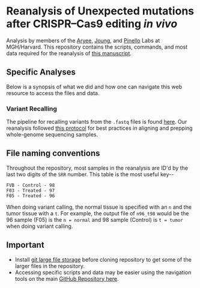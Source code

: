 <br><br>

# Reanalysis of Unexpected mutations after CRISPR–Cas9 editing _in vivo_

Analysis by members of the [Aryee](https://aryee.mgh.harvard.edu/), [Joung](http://www.jounglab.org/), and [Pinello](http://pinellolab.org/) Labs at MGH/Harvard.
This repository contains the scripts, commands, and most data required for the reanalysis of
[this manuscript](https://www.nature.com/nmeth/journal/v14/n6/full/nmeth.4293.html).

## Specific Analyses

Below is a synopsis of what we did and how one can navigate this web resource to access the files and data. 

### Variant Recalling

The pipeline for recalling variants from the `.fastq` files is found [here](variantCallingPipeline). 
Our reanalysis followed [this protocol](https://www.ncbi.nlm.nih.gov/pmc/articles/PMC4243306/) for
best practices in aligning and prepping whole-genome sequencing samples. 

## File naming conventions

Throughout the repository, most samples in the reanalysis are ID'd
by the last two digits of the `SRR` number. This table is the most useful key--

```
FVB - Control - 98
F03 - Treated - 97
F05 - Treated - 96
```

When doing variant calling, the normal tissue is specified with an `n` and the tumor tissue with a `t`. 
For example, the output file of `n96_t98` would be the 96 sample (F05) is the `n = normal` and
98 sample (Control) is `t = tumor` when doing variant calling. 

## Important

- Install [git large file storage](https://git-lfs.github.com/) before cloning repository
to get some of the larger files in the repository.
- Accessing specific scripts and data may be easier using the navigation tools on the 
main [GitHub Repository here](https://github.com/aryeelab/crispr_reanalysis).

<br><br>
